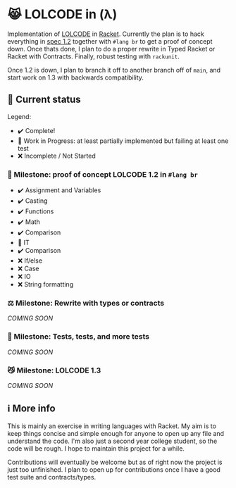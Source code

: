 # 😹 LOLCODE in (λ)

Implementation of [LOLCODE](https://en.wikipedia.org/wiki/LOLCODE) in [Racket](https://racket-lang.org/). Currently the plan is to hack everything in [spec 1.2](https://github.com/justinmeza/lolcode-spec/blob/master/v1.2/lolcode-spec-v1.2.md) together  with `#lang br` to get a proof of concept down. Once thats done, I plan to do a proper rewrite in Typed Racket or Racket with Contracts. Finally, robust testing with `rackunit`.

Once 1.2 is down, I plan to branch it off to another branch off of `main`, and start work on 1.3 with backwards compatibility.

## 🔨 Current status

Legend:
- ✔️ Complete!
- 🚧 Work in Progress: at least partially implemented but failing at least one test
- ❌ Incomplete / Not Started

### 🌺 Milestone: proof of concept LOLCODE 1.2 in `#lang br`

- ✔️ Assignment and Variables
- ✔️ Casting
- ✔️ Functions
- ✔️ Math
- ✔️ Comparison
- 🚧 IT
- ✔️ Comparison
- ❌ If/else
- ❌ Case
- ❌ IO
- ❌ String formatting

### ⚖️ Milestone: Rewrite with types or contracts

*COMING SOON*

### 🧪 Milestone: Tests, tests, and more tests

*COMING SOON*

### 😼 Milestone: LOLCODE 1.3

*COMING SOON*

## ℹ️ More info
This is mainly an exercise in writing languages with Racket. My aim is to keep things concise and simple enough for anyone to open up any file and understand the code. I'm also just a second year college student, so the code will be rough. I hope to maintain this project for a while.

Contributions will eventually be welcome but as of right now the project is just too unfinished. I plan to open up for contributions once I have a good test suite and contracts/types.
